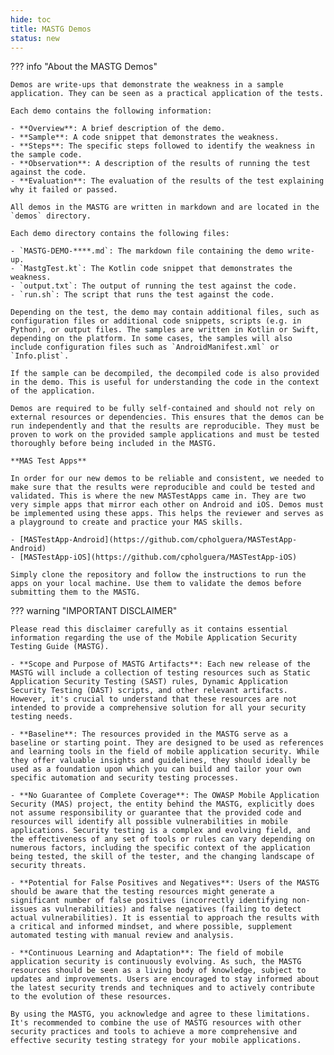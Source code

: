 ```yaml
---
hide: toc
title: MASTG Demos
status: new
---
```


??? info "About the MASTG Demos"

    Demos are write-ups that demonstrate the weakness in a sample application. They can be seen as a practical application of the tests.

    Each demo contains the following information:

    - **Overview**: A brief description of the demo.
    - **Sample**: A code snippet that demonstrates the weakness.
    - **Steps**: The specific steps followed to identify the weakness in the sample code.
    - **Observation**: A description of the results of running the test against the code.
    - **Evaluation**: The evaluation of the results of the test explaining why it failed or passed.

    All demos in the MASTG are written in markdown and are located in the `demos` directory.

    Each demo directory contains the following files:

    - `MASTG-DEMO-****.md`: The markdown file containing the demo write-up.
    - `MastgTest.kt`: The Kotlin code snippet that demonstrates the weakness.
    - `output.txt`: The output of running the test against the code.
    - `run.sh`: The script that runs the test against the code.

    Depending on the test, the demo may contain additional files, such as configuration files or additional code snippets, scripts (e.g. in Python), or output files. The samples are written in Kotlin or Swift, depending on the platform. In some cases, the samples will also include configuration files such as `AndroidManifest.xml` or `Info.plist`.

    If the sample can be decompiled, the decompiled code is also provided in the demo. This is useful for understanding the code in the context of the application.

    Demos are required to be fully self-contained and should not rely on external resources or dependencies. This ensures that the demos can be run independently and that the results are reproducible. They must be proven to work on the provided sample applications and must be tested thoroughly before being included in the MASTG.

    **MAS Test Apps**

    In order for our new demos to be reliable and consistent, we needed to make sure that the results were reproducible and could be tested and validated. This is where the new MASTestApps came in. They are two very simple apps that mirror each other on Android and iOS. Demos must be implemented using these apps. This helps the reviewer and serves as a playground to create and practice your MAS skills.

    - [MASTestApp-Android](https://github.com/cpholguera/MASTestApp-Android)
    - [MASTestApp-iOS](https://github.com/cpholguera/MASTestApp-iOS)

    Simply clone the repository and follow the instructions to run the apps on your local machine. Use them to validate the demos before submitting them to the MASTG.

??? warning "IMPORTANT DISCLAIMER"

    Please read this disclaimer carefully as it contains essential information regarding the use of the Mobile Application Security Testing Guide (MASTG).

    - **Scope and Purpose of MASTG Artifacts**: Each new release of the MASTG will include a collection of testing resources such as Static Application Security Testing (SAST) rules, Dynamic Application Security Testing (DAST) scripts, and other relevant artifacts. However, it's crucial to understand that these resources are not intended to provide a comprehensive solution for all your security testing needs.
    
    - **Baseline**: The resources provided in the MASTG serve as a baseline or starting point. They are designed to be used as references and learning tools in the field of mobile application security. While they offer valuable insights and guidelines, they should ideally be used as a foundation upon which you can build and tailor your own specific automation and security testing processes.
    
    - **No Guarantee of Complete Coverage**: The OWASP Mobile Application Security (MAS) project, the entity behind the MASTG, explicitly does not assume responsibility or guarantee that the provided code and resources will identify all possible vulnerabilities in mobile applications. Security testing is a complex and evolving field, and the effectiveness of any set of tools or rules can vary depending on numerous factors, including the specific context of the application being tested, the skill of the tester, and the changing landscape of security threats.
    
    - **Potential for False Positives and Negatives**: Users of the MASTG should be aware that the testing resources might generate a significant number of false positives (incorrectly identifying non-issues as vulnerabilities) and false negatives (failing to detect actual vulnerabilities). It is essential to approach the results with a critical and informed mindset, and where possible, supplement automated testing with manual review and analysis.
    
    - **Continuous Learning and Adaptation**: The field of mobile application security is continuously evolving. As such, the MASTG resources should be seen as a living body of knowledge, subject to updates and improvements. Users are encouraged to stay informed about the latest security trends and techniques and to actively contribute to the evolution of these resources.
    
    By using the MASTG, you acknowledge and agree to these limitations. It's recommended to combine the use of MASTG resources with other security practices and tools to achieve a more comprehensive and effective security testing strategy for your mobile applications.
